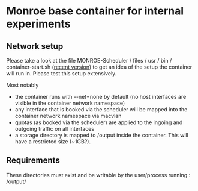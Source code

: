 # Monroe base container for internal experiments

## Network setup

Please take a look at the file MONROE-Scheduler / files / usr / bin / container-start.sh
([recent version](https://github.com/MONROE-PROJECT/Scheduler/blob/master/files/usr/bin/container-start.sh))
to get an idea of the setup the container will run in. Please test this setup extensively.

Most notably

  * the container runs with --net=none by default (no host interfaces are visible in the container network namespace)
  * any interface that is booked via the scheduler will be mapped into the container network namespace via macvlan
  * quotas (as booked via the scheduler) are applied to the ingoing and outgoing traffic on all interfaces
  * a storage directory is mapped to /output inside the container. This will have a restricted size (~1GB?).

## Requirements

These directories must exist and be writable by the user/process running :    
/output/

